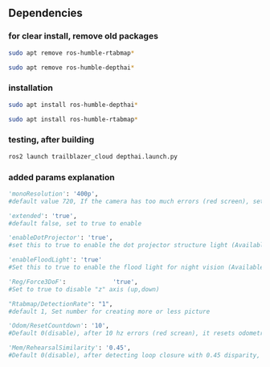 ## Dependencies

### for clear install, remove old packages

```bash
sudo apt remove ros-humble-rtabmap*

sudo apt remove ros-humble-depthai*
```

### installation

```bash
sudo apt install ros-humble-depthai*

sudo apt install ros-humble-rtabmap*

```

### testing, after building
```bash
ros2 launch trailblazer_cloud depthai.launch.py
```

### added params explanation
```python
'monoResolution': '400p', 
#default value 720, If the camera has too much errors (red screen), set it to 400

'extended': 'true', 
#default false, set to true to enable

'enableDotProjector': 'true', 
#set this to true to enable the dot projector structure light (Available only on Pro models).

'enableFloodLight': 'true'
#Set this to true to enable the flood light for night vision (Available only on Pro models).'

'Reg/Force3DoF':             'true', 
#Set to true to disable "z" axis (up,down)

"Rtabmap/DetectionRate": "1",
#default 1, Set number for creating more or less picture

'Odom/ResetCountdown': '10',
#Default 0(disable), after 10 hz errors (red screan), it resets odometry

'Mem/RehearsalSimilarity': '0.45',
#Default 0(disable), after detecting loop closure with 0.45 disparity, merge pointclouds 
```